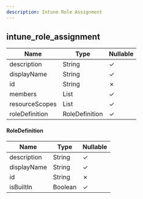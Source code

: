 ```yaml
---
description: Intune Role Assignment
---
```

intune_role_assignment
----------------------

| **Name**       | **Type**       | **Nullable** |
| -------------- | -------------- | ------------ |
| description    | String         | &check;      |
| displayName    | String         | &check;      |
| id             | String         | &cross;      |
| members        | List<String>   | &check;      |
| resourceScopes | List<String>   | &check;      |
| roleDefinition | RoleDefinition | &check;      |

#### RoleDefinition
| **Name**    | **Type** | **Nullable** |
| ----------- | -------- | ------------ |
| description | String   | &check;      |
| displayName | String   | &check;      |
| id          | String   | &cross;      |
| isBuiltIn   | Boolean  | &check;      |
